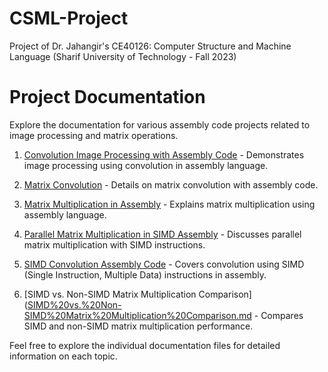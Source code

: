 # CSML-Project
Project of Dr. Jahangir's CE40126: Computer Structure and Machine Language (Sharif University of Technology - Fall 2023)

# Project Documentation

Explore the documentation for various assembly code projects related to image processing and matrix operations.

1. [Convolution Image Processing with Assembly Code](https://github.com/MoeeinAali/CSML-Project/blob/53f44ad647e8680de17e1a83877029e4de877bbc/Docs/Convolution%20Image%20Processing%20with%20Assembly%20Code.md) - Demonstrates image processing using convolution in assembly language.

2. [Matrix Convolution](https://github.com/MoeeinAali/CSML-Project/blob/6d8d2cc03fa9d3307f614076997af71d66290bcc/Docs/Matrix%20Convolution.md) - Details on matrix convolution with assembly code.

3. [Matrix Multiplication in Assembly](https://github.com/MoeeinAali/CSML-Project/blob/6d8d2cc03fa9d3307f614076997af71d66290bcc/Docs/Matrix%20Multiplication%20in%20Assembly.md) - Explains matrix multiplication using assembly language.

4. [Parallel Matrix Multiplication in SIMD Assembly](https://github.com/MoeeinAali/CSML-Project/blob/6d8d2cc03fa9d3307f614076997af71d66290bcc/Docs/Parallel%20Matrix%20Multiplication%20in%20SIMD%20Assembly.md) - Discusses parallel matrix multiplication with SIMD instructions.

5. [SIMD Convolution Assembly Code](https://github.com/MoeeinAali/CSML-Project/blob/6d8d2cc03fa9d3307f614076997af71d66290bcc/Docs/SIMD%20Convolution%20Assembly%20Code.md) - Covers convolution using SIMD (Single Instruction, Multiple Data) instructions in assembly.

6. [SIMD vs. Non-SIMD Matrix Multiplication Comparison]([SIMD%20vs.%20Non-SIMD%20Matrix%20Multiplication%20Comparison.md](https://github.com/MoeeinAali/CSML-Project/blob/6d8d2cc03fa9d3307f614076997af71d66290bcc/Docs/SIMD%20vs.%20Non-SIMD%20Matrix%20Multiplication%20Comparison.md) - Compares SIMD and non-SIMD matrix multiplication performance.

Feel free to explore the individual documentation files for detailed information on each topic.

